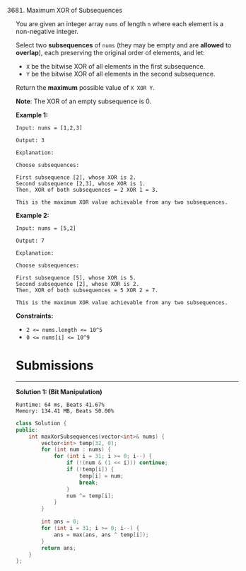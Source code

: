 3681. Maximum XOR of Subsequences

You are given an integer array `nums` of length `n` where each element is a non-negative integer.

Select two **subsequences** of `nums` (they may be empty and are **allowed** to **overlap**), each preserving the original order of elements, and let:

* `X` be the bitwise XOR of all elements in the first subsequence.
* `Y` be the bitwise XOR of all elements in the second subsequence.

Return the **maximum** possible value of `X XOR Y`.

**Note**: The XOR of an empty subsequence is 0.

 

**Example 1:**
```
Input: nums = [1,2,3]

Output: 3

Explanation:

Choose subsequences:

First subsequence [2], whose XOR is 2.
Second subsequence [2,3], whose XOR is 1.
Then, XOR of both subsequences = 2 XOR 1 = 3.

This is the maximum XOR value achievable from any two subsequences.
```

**Example 2:**
```
Input: nums = [5,2]

Output: 7

Explanation:

Choose subsequences:

First subsequence [5], whose XOR is 5.
Second subsequence [2], whose XOR is 2.
Then, XOR of both subsequences = 5 XOR 2 = 7.

This is the maximum XOR value achievable from any two subsequences.
```
 

**Constraints:**

* `2 <= nums.length <= 10^5`
* `0 <= nums[i] <= 10^9`

# Submissions
---
**Solution 1: (Bit Manipulation)**
```
Runtime: 64 ms, Beats 41.67%
Memory: 134.41 MB, Beats 50.00%
```
```c++
class Solution {
public:
    int maxXorSubsequences(vector<int>& nums) {
        vector<int> temp(32, 0);
        for (int num : nums) {
            for (int i = 31; i >= 0; i--) {
                if (!(num & (1 << i))) continue;
                if (!temp[i]) {
                    temp[i] = num;
                    break;
                }
                num ^= temp[i];
            }
        }

        int ans = 0;
        for (int i = 31; i >= 0; i--) {
            ans = max(ans, ans ^ temp[i]);
        }
        return ans;
    }
};
```
